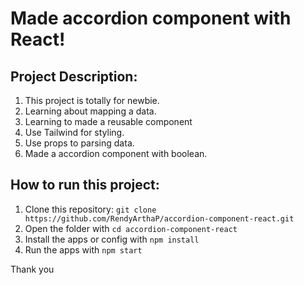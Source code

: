 # Made accordion component with React!

## Project Description:
1. This project is totally for newbie.
2. Learning about mapping a data.
3. Learning to made a reusable component
4. Use Tailwind for styling.
5. Use props to parsing data.
6. Made a accordion component with boolean.

## How to run this project:
1. Clone this repository: `git clone https://github.com/RendyArthaP/accordion-component-react.git`
2. Open the folder with `cd accordion-component-react`
3. Install the apps or config with `npm install`
4. Run the apps with `npm start`

Thank you
